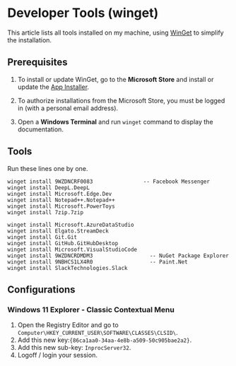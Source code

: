 # Developer Tools (winget)

This article lists all tools installed on my machine, using [WinGet](https://github.com/microsoft/winget-cli) to simplify the installation.

## Prerequisites

  1. To install or update WinGet, go to the **Microsoft Store** 
     and install or update the [App Installer](https://www.microsoft.com/store/productId/9NBLGGH4NNS1).
     
  2. To authorize installations from the Microsoft Store, you must be logged in (with a personal email address).
  
  3. Open a **Windows Terminal** and run `winget` command to display the documentation.

## Tools

Run these lines one by one.

```
winget install 9WZDNCRF0083                -- Facebook Messenger
winget install DeepL.DeepL
winget install Microsoft.Edge.Dev
winget install Notepad++.Notepad++
winget install Microsoft.PowerToys
winget install 7zip.7zip

winget install Microsoft.AzureDataStudio
winget install Elgato.StreamDeck
winget install Git.Git
winget install GitHub.GitHubDesktop
winget install Microsoft.VisualStudioCode
winget install 9WZDNCRDMDM3                  -- NuGet Package Explorer
winget install 9NBHCS1LX4R0                  -- Paint.Net
winget install SlackTechnologies.Slack
```

## Configurations

### Windows 11 Explorer - Classic Contextual Menu

1. Open the Registry Editor and go to `Computer\HKEY_CURRENT_USER\SOFTWARE\CLASSES\CLSID\`.
2. Add this new key:`{86ca1aa0-34aa-4e8b-a509-50c905bae2a2}`.
3. Add this new sub-key: `InprocServer32`.
4. Logoff / login your session.
